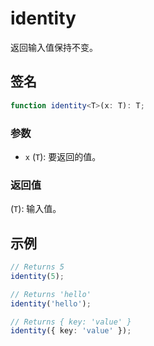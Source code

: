# identity

返回输入值保持不变。

## 签名

```typescript
function identity<T>(x: T): T;
```

### 参数

- `x` (`T`): 要返回的值。

### 返回值

(`T`): 输入值。

## 示例

```typescript
// Returns 5
identity(5);

// Returns 'hello'
identity('hello');

// Returns { key: 'value' }
identity({ key: 'value' });
```
